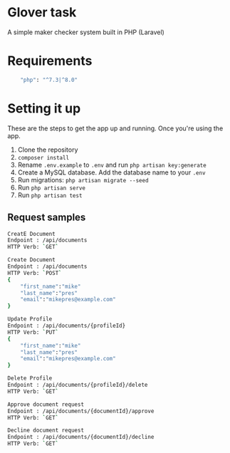# Glover task
A simple maker checker system built in PHP (Laravel)

# Requirements
```sh
    "php": "^7.3|^8.0"
```
# Setting it up
These are the steps to get the app up and running. Once you're using the app.

1. Clone the repository
2. `composer install`
3. Rename `.env.example` to `.env` and run `php artisan key:generate`
4. Create a MySQL database. Add the database name to your `.env`
6. Run migrations: `php artisan migrate --seed`
7. Run `php artisan serve`
9. Run `php artisan test`

## Request samples

```sh
CreatE Document
Endpoint : /api/documents
HTTP Verb: `GET`
```

```sh
Create Document
Endpoint : /api/documents
HTTP Verb: `POST`
{
	"first_name":"mike"
	"last_name":"pres"
	"email":"mikepres@example.com"
}
```

```sh
Update Profile
Endpoint : /api/documents/{profileId}
HTTP Verb: `PUT`
{
	"first_name":"mike"
	"last_name":"pres"
	"email":"mikepres@example.com"
}
```

```sh
Delete Profile
Endpoint : /api/documents/{profileId}/delete
HTTP Verb: `GET`
```

```sh
Approve document request
Endpoint : /api/documents/{documentId}/approve
HTTP Verb: `GET`
```

```sh
Decline document request
Endpoint : /api/documents/{documentId}/decline
HTTP Verb: `GET`
```
